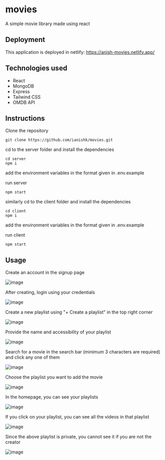 # movies
A simple movie library made using react

## Deployment
This application is deployed in netlify: https://anish-movies.netlify.app/

## Technologies used
 - React
 - MongoDB
 - Express
 - Tailwind CSS
 - OMDB API
 ## Instructions

Clone the repository
```
git clone https://github.com/ianishk/movies.git
```
cd to the server folder and install the dependencies
```
cd server
npm i
```
add the environment variables in the format given in .env.example

run server
```
npm start
```

similarly cd to the client folder and install the dependencies
```
cd client
npm i
```
add the environment variables in the format given in .env.example

run client
```
npm start
```

## Usage

Create an account in the signup page

![image](https://user-images.githubusercontent.com/82283347/199662822-1008fe82-3cc1-444f-b561-86340dc6c84d.png)

After creating, login using your credentials

![image](https://user-images.githubusercontent.com/82283347/199664290-c727b0f3-7bd5-4f69-a08c-58437f45fd49.png)

Create a new playlist using "+ Create a playlist" in the top right corner

![image](https://user-images.githubusercontent.com/82283347/199663113-af6d2248-9a5a-4032-9634-e6aedb1f09ef.png)

Provide the name and accessibility of your playlist

![image](https://user-images.githubusercontent.com/82283347/199663339-0953f078-b82a-453f-9810-31c7170011be.png)

Search for a movie in the search bar (minimum 3 characters are required) and click any one of them

![image](https://user-images.githubusercontent.com/82283347/199663484-938c57e0-bf89-476b-9432-2c754635bc0c.png)

Choose the playlist you want to add the movie

![image](https://user-images.githubusercontent.com/82283347/199663730-381684c7-01f7-458f-9362-cc1664f0e8d1.png)

In the homepage, you can see your playlists

![image](https://user-images.githubusercontent.com/82283347/199663891-14540022-8c40-40ec-baef-3adddd85086f.png)

If you click on your playlist, you can see all the videos in that playlist

![image](https://user-images.githubusercontent.com/82283347/199664013-c89643d7-ecfc-4776-b618-24b640ce7741.png)

Since the above playlist is private, you cannot see it if you are not the creator

![image](https://user-images.githubusercontent.com/82283347/199664162-dc5905d2-e6e2-450c-a814-e659a3e05742.png)




